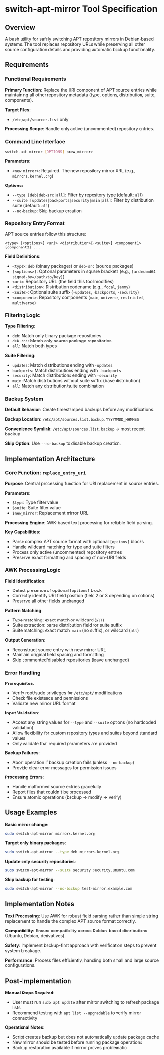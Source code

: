 # switch-apt-mirror Tool Specification

## Overview

A bash utility for safely switching APT repository mirrors in Debian-based systems. The tool replaces repository URLs while preserving all other source configuration details and providing automatic backup functionality.

## Requirements

### Functional Requirements

**Primary Function**: Replace the URI component of APT source entries while maintaining all other repository metadata (type, options, distribution, suite, components).

**Target Files**:

- `/etc/apt/sources.list` only

**Processing Scope**: Handle only active (uncommented) repository entries.

### Command Line Interface

```bash
switch-apt-mirror [OPTIONS] <new_mirror>
```

**Parameters**:

- `<new_mirror>`: Required. The new repository mirror URL (e.g., `mirrors.kernel.org`)

**Options**:

- `--type [deb|deb-src|all]`: Filter by repository type (default: `all`)
- `--suite [updates|backports|security|main|all]`: Filter by distribution suite (default: `all`)
- `--no-backup`: Skip backup creation

### Repository Entry Format

APT source entries follow this structure:

```text
<type> [<options>] <uri> <distribution>[-<suite>] <component1> [component2] ...
```

**Field Definitions**:

- `<type>`: `deb` (binary packages) or `deb-src` (source packages)
- `[<options>]`: Optional parameters in square brackets (e.g., `[arch=amd64 signed-by=/path/to/key]`)
- `<uri>`: Repository URL (the field this tool modifies)
- `<distribution>`: Distribution codename (e.g., `focal`, `jammy`)
- `<suite>`: Optional suite suffix (`-updates`, `-backports`, `-security`)
- `<component>`: Repository components (`main`, `universe`, `restricted`, `multiverse`)

### Filtering Logic

**Type Filtering**:

- `deb`: Match only binary package repositories
- `deb-src`: Match only source package repositories
- `all`: Match both types

**Suite Filtering**:

- `updates`: Match distributions ending with `-updates`
- `backports`: Match distributions ending with `-backports`
- `security`: Match distributions ending with `-security`
- `main`: Match distributions without suite suffix (base distribution)
- `all`: Match any distribution/suite combination

### Backup System

**Default Behavior**: Create timestamped backups before any modifications.

**Backup Location**: `/etc/apt/sources.list.backup.YYYYMMDD_HHMMSS`

**Convenience Symlink**: `/etc/apt/sources.list.backup` → most recent backup

**Skip Option**: Use `--no-backup` to disable backup creation.

## Implementation Architecture

### Core Function: `replace_entry_uri`

**Purpose**: Central processing function for URI replacement in source entries.

**Parameters**:

- `$type`: Type filter value
- `$suite`: Suite filter value
- `$new_mirror`: Replacement mirror URL

**Processing Engine**: AWK-based text processing for reliable field parsing.

**Key Capabilities**:

- Parse complex APT source format with optional `[options]` blocks
- Handle wildcard matching for type and suite filters
- Process only active (uncommented) repository entries
- Preserve exact formatting and spacing of non-URI fields

### AWK Processing Logic

**Field Identification**:

- Detect presence of optional `[options]` block
- Correctly identify URI field position (field 2 or 3 depending on options)
- Preserve all other fields unchanged

**Pattern Matching**:

- Type matching: exact match or wildcard (`all`)
- Suite extraction: parse distribution field for suite suffix
- Suite matching: exact match, `main` (no suffix), or wildcard (`all`)

**Output Generation**:

- Reconstruct source entry with new mirror URL
- Maintain original field spacing and formatting
- Skip commented/disabled repositories (leave unchanged)

### Error Handling

**Prerequisites**:

- Verify root/sudo privileges for `/etc/apt/` modifications
- Check file existence and permissions
- Validate new mirror URL format

**Input Validation**:

- Accept any string values for `--type` and `--suite` options (no hardcoded validation)
- Allow flexibility for custom repository types and suites beyond standard values
- Only validate that required parameters are provided

**Backup Failures**:

- Abort operation if backup creation fails (unless `--no-backup`)
- Provide clear error messages for permission issues

**Processing Errors**:

- Handle malformed source entries gracefully
- Report files that couldn't be processed
- Ensure atomic operations (backup → modify → verify)

## Usage Examples

**Basic mirror change**:

```bash
sudo switch-apt-mirror mirrors.kernel.org
```

**Target only binary packages**:

```bash
sudo switch-apt-mirror --type deb mirrors.kernel.org
```

**Update only security repositories**:

```bash
sudo switch-apt-mirror --suite security security.ubuntu.com
```

**Skip backup for testing**:

```bash
sudo switch-apt-mirror --no-backup test-mirror.example.com
```

## Implementation Notes

**Text Processing**: Use AWK for robust field parsing rather than simple string replacement to handle the complex APT source format correctly.

**Compatibility**: Ensure compatibility across Debian-based distributions (Ubuntu, Debian, derivatives).

**Safety**: Implement backup-first approach with verification steps to prevent system breakage.

**Performance**: Process files efficiently, handling both small and large source configurations.

## Post-Implementation

**Manual Steps Required**:

- User must run `sudo apt update` after mirror switching to refresh package lists
- Recommend testing with `apt list --upgradable` to verify mirror connectivity

**Operational Notes**:

- Script creates backup but does not automatically update package cache
- New mirror should be tested before running package operations
- Backup restoration available if mirror proves problematic
